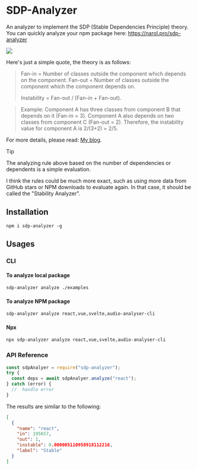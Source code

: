 # SDP-Analyzer

An analyzer to implement the SDP (Stable Dependencies Principle) theory. You can quickly analyze your npm package here: https://narol.pro/sdp-analyzer

![](https://narol-blog.oss-cn-beijing.aliyuncs.com/blog-img/202405202249324.png)

Here's just a simple quote, the theory is as follows:


> Fan-in = Number of classes outside the component which depends on the component.
> Fan-out = Number of classes outside the component which the component depends on.
> 
> Instability = Fan-out / (Fan-in + Fan-out).

> Example: Component A has three classes from component B that depends on it (Fan-in = 3). Component A also depends on two classes from component C (Fan-out = 2). Therefore, the instability value for component A is 2/(3+2) = 2/5.

For more details, please read: [My blog](https://narol.pro/2022/02/09/techniques/ru-he-heng-liang-zu-jian-de-wen-ding-xing/).

> [!TIP]
> The analyzing rule above based on the number of dependencies or dependents is a simple evaluation. 
> 
> I think the rules could be much more exact, such as using more data from GitHub stars or NPM downloads to evaluate again. In that case, it should be called the "Stability Analyzer".


## Installation

```
npm i sdp-analyzer -g
```

## Usages

### CLI
 
#### To analyze local package

```bash
sdp-analyzer analyze ./examples
```

#### To analyze NPM package

```bash
sdp-analyzer analyze react,vue,svelte,audio-analyser-cli
```

#### Npx

```bash
npx sdp-analyzer analyze react,vue,svelte,audio-analyser-cli
```

### API Reference

```javascript
const sdpAnalyer = require("sdp-analyzer");
try {
  const deps = await sdpAnalyer.analyze("react");
} catch (error) {
  //  handle error
}
```

The results are similar to the following:

```json
[
  {
    "name": "react",
    "in": 195657,
    "out": 1,
    "instable": 0.000005110958918112216,
    "label": "Stable"
  }
]
```